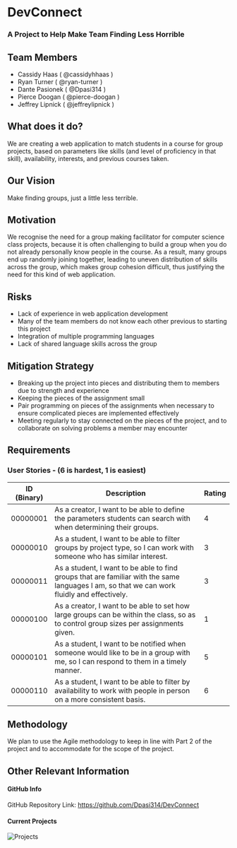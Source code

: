 # DevConnect
### A Project to Help Make Team Finding Less Horrible
## Team Members
* Cassidy Haas ( @cassidyhhaas )
* Ryan Turner ( @ryan-turner )
* Dante Pasionek ( @Dpasi314 )
* Pierce Doogan ( @pierce-doogan )
* Jeffrey Lipnick ( @jeffreylipnick )


## What does it do?
We are creating a web application to match students in a course for group projects, based on parameters like skills (and level of proficiency in that skill), availability, interests, and previous courses taken.

## Our Vision
Make finding groups, just a little less terrible.

## Motivation
We recognise the need for a group making facilitator for computer science class projects, because it is often challenging to build a group when you do not already personally know people in the course. As a result, many groups end up randomly joining together, leading to uneven distribution of skills across the group, which makes group cohesion difficult, thus justifying the need for this kind of web application.

## Risks
* Lack of experience in web application development
* Many of the team members do not know each other previous to starting this project
* Integration of multiple programming languages
* Lack of shared language skills across the group

## Mitigation Strategy
* Breaking up the project into pieces and distributing them to members due to strength and experience
* Keeping the pieces of the assignment small
* Pair programming on pieces of the assignments when necessary to ensure complicated pieces are implemented effectively
* Meeting regularly to stay connected on the pieces of the project, and to collaborate on solving problems a member may encounter

## Requirements
### User Stories - (6 is hardest, 1 is easiest)

ID (Binary) | Description | Rating
------------|-------------|--------
00000001 | As a creator, I want to be able to define the parameters students can search with when determining their groups. | 4
00000010 | As a student, I want to be able to filter groups by project type, so I can work with someone who has similar interest. | 3
00000011 | As a student, I want to be able to find groups that are familiar with the same languages I am, so that we can work fluidly and effectively. | 3
00000100 | As a creator, I want to be able to set how large groups can be within the class, so as to control group sizes per assignments given. | 1
00000101 | As a student, I want to be notified when someone would like to be in a group with me, so I can respond to them in a timely manner. | 5
00000110 | As a student, I want to be able to filter by availability to work with people in person on a more consistent basis. | 6

## Methodology
We plan to use the Agile methodology to keep in line with Part 2 of the project and to accommodate for the scope of the project.

## Other Relevant Information
#### GitHub Info
GitHub  Repository Link: https://github.com/Dpasi314/DevConnect
#### Current Projects

![Projects](http://i.imgur.com/8xFjeQw.png)

